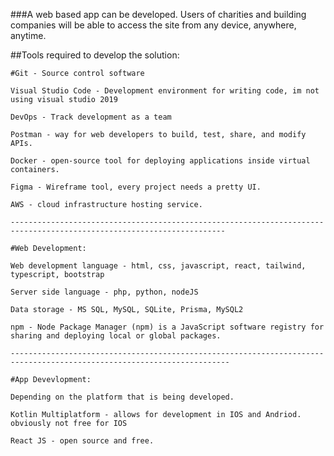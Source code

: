 ###A web based app can be developed. Users of charities and building companies will be able to access the site from any device, anywhere, anytime.

##Tools required to develop the solution:

    #Git - Source control software

    Visual Studio Code - Development environment for writing code, im not using visual studio 2019

    DevOps - Track development as a team

    Postman - way for web developers to build, test, share, and modify APIs.

    Docker - open-source tool for deploying applications inside virtual containers.

    Figma - Wireframe tool, every project needs a pretty UI.

    AWS - cloud infrastructure hosting service.

    ----------------------------------------------------------------------------------------------------------------------

    #Web Development:
    
    Web development language - html, css, javascript, react, tailwind, typescript, bootstrap    

    Server side language - php, python, nodeJS

    Data storage - MS SQL, MySQL, SQLite, Prisma, MySQL2

    npm - Node Package Manager (npm) is a JavaScript software registry for sharing and deploying local or global packages.

    -----------------------------------------------------------------------------------------------------------------------

    #App Devevlopment:

    Depending on the platform that is being developed.

    Kotlin Multiplatform - allows for development in IOS and Andriod. obviously not free for IOS

    React JS - open source and free.